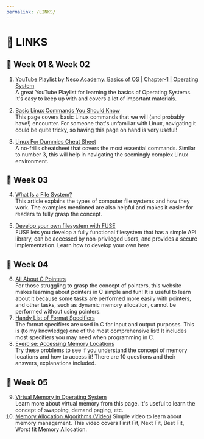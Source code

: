 ```yaml
---
permalink: /LINKS/
---
```

# 🔗 LINKS

## 🍄 Week 01 & Week 02
1. [YouTube Playlist by Neso Academy: Basics of OS | Chapter-1 | Operating System](https://youtube.com/playlist?list=PLBlnK6fEyqRhDsKg2oXhVuN5z_1ysjJyg)<br>
A great YouTube Playlist for learning the basics of Operating Systems. It's easy to keep up with and covers a lot of important materials.

2. [Basic Linux Commands You Should Know](https://linuxopsys.com/topics/basic-linux-commands)<br>
This page covers basic Linux commands that we will (and probably have!) encounter. For someone that's unfamiliar with Linux, navigating it could be quite tricky, so having this page on hand is very useful!

3. [Linux For Dummies Cheat Sheet](https://www.dummies.com/article/technology/computers/operating-systems/linux/linux-for-dummies-cheat-sheet-209505/)<br>
A no-frills cheatsheet that covers the most essential commands. Similar to number 3, this will help in navigating the seemingly complex Linux environment.

## 📡 Week 03
4. [What Is a File System?](https://www.freecodecamp.org/news/file-systems-architecture-explained/)<br>
This article explains the types of computer file systems and how they work. The examples mentioned are also helpful and makes it easier for readers to fully grasp the concept.

5. [Develop your own filesystem with FUSE](https://developer.ibm.com/articles/l-fuse/)<br>
FUSE lets you develop a fully functional filesystem that has a simple API library, can be accessed by non-privileged users, and provides a secure implementation. Learn how to develop your own here.

## 🦎 Week 04
6. [All About C Pointers](https://www.tutorialspoint.com/cprogramming/c_pointers.htm)<br>
For those struggling to grasp the concept of pointers, this website makes learning about pointers in C simple and fun! It is useful to learn about it because some tasks are performed more easily with pointers, and other tasks, such as dynamic memory allocation, cannot be performed without using pointers.
7. [Handy List of Format Specifiers](https://www.tutorialspoint.com/format-specifiers-in-c)<br>
The format specifiers are used in C for input and output purposes. This is (to my knowledge) one of the most comprehensive list! It includes most specifiers you may need when programming in C.
8. [Exercise: Accessing Memory Locations](https://www.geeksforgeeks.org/output-of-c-programs-set-66-accessing-memory-locations/?ref=rp)<br>
Try these problems to see if you understand the concept of memory locations and how to access it! There are 10 questions and their answers, explanations included.

## 🎺 Week 05
9. [Virtual Memory in Operating System](https://www.geeksforgeeks.org/virtual-memory-in-operating-system/)<br>
Learn more about virtual memory from this page. It's useful to learn the concept of swapping, demand paging, etc.
10. [Memory Allocation Algorithms (Video)](https://www.youtube.com/watch?v=N3rG_1CEQkQ)
Simple video to learn about memory management. This video covers First Fit, Next Fit, Best Fit, Worst fit Memory Allocation.
